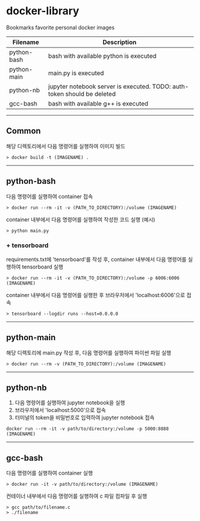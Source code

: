 # docker-library
Bookmarks favorite personal docker images

| Filename | Description |
| --- | --- |
| python-bash | bash with available python is executed |
| python-main | main\.py is executed |
| python-nb | jupyter notebook server is executed. TODO: auth-token should be deleted |
| gcc-bash | bash with available g++ is executed |

---

## Common

해당 디렉토리에서 다음 명령어를 실행하여 이미지 빌드
```
> docker build -t (IMAGENAME) .
```

---

## python-bash

다음 명령어를 실행하여 container 접속
```
> docker run --rm -it -v (PATH_TO_DIRECTORY):/volume (IMAGENAME)
```

container 내부에서 다음 명령어를 실행하여 작성한 코드 실행 (예시)
```
> python main.py
```

### \+ tensorboard

requirements.txt에 'tensorboard'를 작성 후, container 내부에서 다음 명령어를 실행하여 tensorboard 실행
```
> docker run --rm -it -v (PATH_TO_DIRECTORY):/volume -p 6006:6006 (IMAGENAME)
```

container 내부에서 다음 명령어를 실행한 후 브라우저에서 'localhost:6006'으로 접속
```
> tensorboard --logdir runs --host=0.0.0.0
```

---

## python-main

해당 디렉토리에 main\.py 작성 후, 다음 명령어를 실행하여 파이썬 파일 실행
```
> docker run --rm -v (PATH_TO_DIRECTORY):/volume (IMAGENAME)
```

---

## python-nb

1. 다음 명령어를 실행하여 jupyter notebook을 실행
2. 브라우저에서 'localhost:5000'으로 접속
3. 터미널의 token을 비밀번호로 입력하여 jupyter notebook 접속
```
docker run --rm -it -v path/to/directory:/volume -p 5000:8888 (IMAGENAME)
```

---

## gcc-bash

다음 명령어를 실행하여 container 실행
```
> docker run -it -v path/to/directory:/volume (IMAGENAME)
```

컨테이너 내부에서 다음 명령어를 실행하여 c 파일 컴파일 후 실행
```
> gcc path/to/filename.c
> ./filename
```